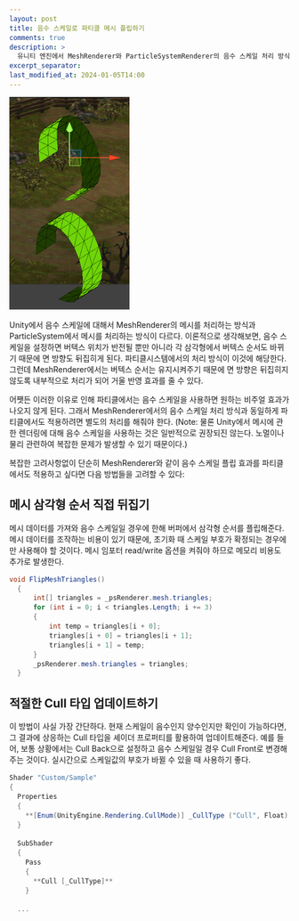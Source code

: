 ```yaml
---
layout: post
title: 음수 스케일로 파티클 메시 플립하기
comments: true  
description: >
  유니티 엔진에서 MeshRenderer와 ParticleSystemRenderer의 음수 스케일 처리 방식은 다름을 이해한다.
excerpt_separator:
last_modified_at: 2024-01-05T14:00
---
```


![Untitled](/assets/img/blog/mesh-flip/mesh-flip.png)  

Unity에서 음수 스케일에 대해서 MeshRenderer의 메시를 처리하는 방식과 ParticleSystem에서 메시를 처리하는 방식이 다르다. 이론적으로 생각해보면, 음수 스케일을 설정하면 버텍스 위치가 반전될 뿐만 아니라 각 삼각형에서 버텍스 순서도 바뀌기 때문에 면 방향도 뒤집히게 된다. 파티클시스템에서의 처리 방식이 이것에 해당한다. 그런데 MeshRenderer에서는 버텍스 순서는 유지시켜주기 때문에 면 방향은 뒤집히지 않도록 내부적으로 처리가 되어 거울 반영 효과를 줄 수 있다. 

어쨋든 이러한 이유로 인해 파티클에서는 음수 스케일을 사용하면 원하는 비주얼 효과가 나오지 않게 된다. 그래서 MeshRenderer에서의 음수 스케일 처리 방식과 동일하게 파티클에서도 적용하려면 별도의 처리를 해줘야 한다. (Note: 물론 Unity에서 메시에 관한 렌더링에 대해 음수 스케일을 사용하는 것은 일반적으로 권장되진 않는다. 노멀이나 물리 관련하여 복잡한 문제가 발생할 수 있기 때문이다.)

복잡한 고려사항없이 단순히 MeshRenderer와 같이 음수 스케일 플립 효과를 파티클에서도 적용하고 싶다면 다음 방법들을 고려할 수 있다:

## 메시 삼각형 순서 직접 뒤집기

메시 데이터를 가져와 음수 스케일일 경우에 한해 버퍼에서 삼각형 순서를 플립해준다. 메시 데이터를 조작하는 비용이 있기 때문에, 초기화 때 스케일 부호가 확정되는 경우에만 사용해야 할 것이다. 메시 임포터 read/write 옵션을 켜줘야 하므로 메모리 비용도 추가로 발생한다. 

```csharp
void FlipMeshTriangles()
  {
      int[] triangles = _psRenderer.mesh.triangles;
      for (int i = 0; i < triangles.Length; i += 3)
      {
          int temp = triangles[i + 0];
          triangles[i + 0] = triangles[i + 1];
          triangles[i + 1] = temp;
      }
      _psRenderer.mesh.triangles = triangles;
  }
```

## 적절한 Cull 타입 업데이트하기

이 방법이 사실 가장 간단하다. 현재 스케일이 음수인지 양수인지만 확인이 가능하다면, 그 결과에 상응하는 Cull 타입을 셰이더 프로퍼티를 활용하여 업데이트해준다. 예를 들어, 보통 상황에서는 Cull Back으로 설정하고 음수 스케일일 경우 Cull Front로 변경해주는 것이다. 실시간으로 스케일값의 부호가 바뀔 수 있을 때 사용하기 좋다.

```csharp
Shader "Custom/Sample"
{
  Properties 
  {
    **[Enum(UnityEngine.Rendering.CullMode)] _CullType ("Cull", Float) = 2**
  }
  
  SubShader 
  {
    Pass 
    {
      **Cull [_CullType]**
    }

  ...
```


